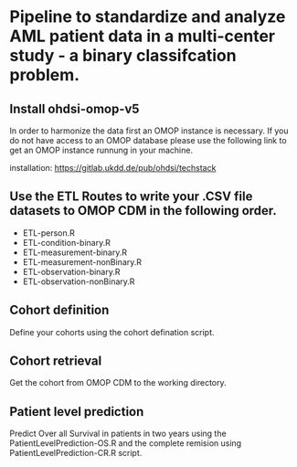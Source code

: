 # Pipeline to standardize and analyze AML patient data in a multi-center study - a binary classifcation problem.

## Install ohdsi-omop-v5

In order to harmonize the data first an OMOP instance is necessary. If you do not have access to an OMOP database please use the following link to get an OMOP instance runnung in your machine.

installation: https://gitlab.ukdd.de/pub/ohdsi/techstack

## Use the ETL Routes to write your .CSV file datasets to OMOP CDM in the following order.

 - ETL-person.R
 - ETL-condition-binary.R		
 - ETL-measurement-binary.R	
 - ETL-measurement-nonBinary.R	
 - ETL-observation-binary.R
 - ETL-observation-nonBinary.R

## Cohort definition

Define your cohorts using the cohort defination script.

## Cohort retrieval 

Get the cohort from OMOP CDM to the working directory.

## Patient level prediction

Predict Over all Survival in patients in two years using the PatientLevelPrediction-OS.R and the complete remision using PatientLevelPrediction-CR.R script. 






 
